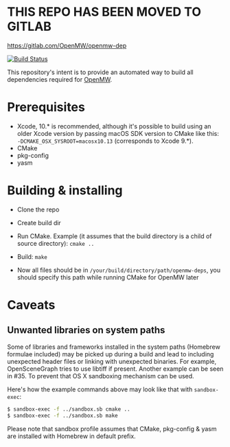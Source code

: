 # THIS REPO HAS BEEN MOVED TO GITLAB

https://gitlab.com/OpenMW/openmw-dep

[![Build Status](https://travis-ci.org/OpenMW/openmw-deps-mac.svg?branch=master)](https://travis-ci.org/OpenMW/openmw-deps-mac)

This repository's intent is to provide an automated way to build all dependencies
required for [OpenMW](https://github.com/openmw/openmw).

# Prerequisites

* Xcode, 10.* is recommended, although it's possible to build using an older Xcode version by passing macOS SDK version to CMake like this: `-DCMAKE_OSX_SYSROOT=macosx10.13` (corresponds to Xcode 9.*).
* CMake
* pkg-config
* yasm

# Building & installing

* Clone the repo
* Create build dir
* Run CMake. Example (it assumes that the build directory is a child of source directory): `cmake ..`

* Build: `make`

* Now all files should be in `/your/build/directory/path/openmw-deps`, you should specify this path while running CMake for OpenMW later

# Caveats

## Unwanted libraries on system paths

Some of libraries and frameworks installed in the system paths (Homebrew formulae included) may be picked up during
a build and lead to including unexpected header files or linking with unexpected binaries.
For example, OpenSceneGraph tries to use libtiff if present. Another example can be seen in #35.
To prevent that OS X sandboxing mechanism can be used.

Here's how the example commands above may look like that with `sandbox-exec`:

```bash
$ sandbox-exec -f ../sandbox.sb cmake ..
$ sandbox-exec -f ../sandbox.sb make
```

Please note that sandbox profile assumes that CMake, pkg-config & yasm are installed with Homebrew in default prefix.
